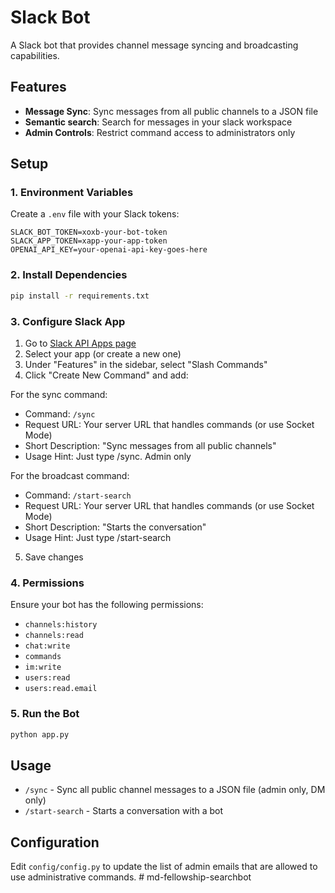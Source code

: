 # Slack Bot

A Slack bot that provides channel message syncing and broadcasting capabilities.

## Features

- **Message Sync**: Sync messages from all public channels to a JSON file
- **Semantic search**: Search for messages in your slack workspace
- **Admin Controls**: Restrict command access to administrators only

## Setup

### 1. Environment Variables

Create a `.env` file with your Slack tokens:

```
SLACK_BOT_TOKEN=xoxb-your-bot-token
SLACK_APP_TOKEN=xapp-your-app-token
OPENAI_API_KEY=your-openai-api-key-goes-here
```

### 2. Install Dependencies

```bash
pip install -r requirements.txt
```

### 3. Configure Slack App

1. Go to [Slack API Apps page](https://api.slack.com/apps)
2. Select your app (or create a new one)
3. Under "Features" in the sidebar, select "Slash Commands"
4. Click "Create New Command" and add:

For the sync command:
- Command: `/sync`
- Request URL: Your server URL that handles commands (or use Socket Mode)
- Short Description: "Sync messages from all public channels"
- Usage Hint: Just type /sync. Admin only

For the broadcast command:
- Command: `/start-search`
- Request URL: Your server URL that handles commands (or use Socket Mode)
- Short Description: "Starts the conversation"
- Usage Hint: Just type /start-search

5. Save changes

### 4. Permissions

Ensure your bot has the following permissions:
- `channels:history`
- `channels:read`
- `chat:write`
- `commands`
- `im:write`
- `users:read`
- `users:read.email`

### 5. Run the Bot

```bash
python app.py
```

## Usage

- `/sync` - Sync all public channel messages to a JSON file (admin only, DM only)
- `/start-search` - Starts a conversation with a bot

## Configuration

Edit `config/config.py` to update the list of admin emails that are allowed to use administrative commands. # md-fellowship-searchbot
